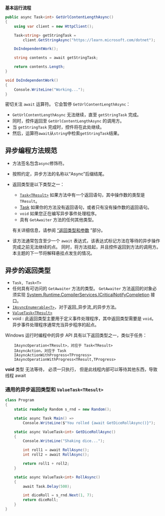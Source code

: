 

**基本运行流程**

```c#
public async Task<int> GetUrlContentLengthAsync()
{
    using var client = new HttpClient();

    Task<string> getStringTask =
        client.GetStringAsync("https://learn.microsoft.com/dotnet");

    DoIndependentWork();

    string contents = await getStringTask;

    return contents.Length;
}

void DoIndependentWork()
{
    Console.WriteLine("Working...");
}
```


密切关注 `await` 运算符。 它会暂停 `GetUrlContentLengthAsync`：

- `GetUrlContentLengthAsync` 无法继续，直至 `getStringTask` 完成。
- 同时，控件返回至 `GetUrlContentLengthAsync` 的调用方。
- 当 `getStringTask` 完成时，控件将在此处继续。
- 然后，运算符`await`从`string`中检索`getStringTask`结果。


## 异步编程方法规范

- 方法签名包含`async`修饰符。
    
- 按照约定，异步方法的名称以“Async”后缀结尾。
    
- 返回类型是以下类型之一：
    
    - [`Task<TResult>`](https://learn.microsoft.com/zh-cn/dotnet/api/system.threading.tasks.task-1) 如果方法中有一个返回语句，其中操作数的类型是 `TResult`。
    - [Task](https://learn.microsoft.com/zh-cn/dotnet/api/system.threading.tasks.task) 如果你的方法没有返回语句，或者只有没有操作数的返回语句。
    - `void` 如果您正在编写异步事件处理程序。
    - 具有 `GetAwaiter` 方法的任何其他类型。
    
    有关详细信息，请参阅 [“返回类型和参数](https://learn.microsoft.com/zh-cn/dotnet/csharp/asynchronous-programming/task-asynchronous-programming-model#BKMK_ReturnTypesandParameters) ”部分。
    
- 该方法通常包含至少一个 `await` 表达式，该表达式标记方法在等待的异步操作完成之前无法继续的点。 同时，将方法挂起，并且控件返回到方法的调用方。 本主题的下一节将解释悬挂点发生的情况。

## 异步的返回类型

- `Task, Task<T>`
- 任何具有可访问的 `GetAwaiter` 方法的类型。 `GetAwaiter` 方法返回的对象必须实现 [System.Runtime.CompilerServices.ICriticalNotifyCompletion](https://learn.microsoft.com/zh-cn/dotnet/api/system.runtime.compilerservices.icriticalnotifycompletion) 接口。
- [`IAsyncEnumerable<T>`](https://learn.microsoft.com/zh-cn/dotnet/api/system.collections.generic.iasyncenumerable-1)，对于返回_异步流_的异步方法。
- [`ValueTask<TResult>`](https://learn.microsoft.com/zh-cn/dotnet/api/system.threading.tasks.valuetask-1)
-  void   : 此返回类型主要用于定义事件处理程序，其中返回类型需要是 `void`。 异步事件处理程序通常充当异步程序的起点。



Windows 运行时编程中的异步 API 具有以下返回类型之一，类似于任务：
```
    IAsyncOperation<TResult>，对应于 Task<TResult>
    IAsyncAction，对应于 Task
    IAsyncActionWithProgress<TProgress>
    IAsyncOperationWithProgress<TResult,TProgress>
```


**void** 类型 无法等待， 必须一只执行， 但是此线程内部可以等待其他东西，导致  线程 await


### 通用的异步返回类型和 `ValueTask<TResult>`

```c#
class Program
{
    static readonly Random s_rnd = new Random();

    static async Task Main() =>
        Console.WriteLine($"You rolled {await GetDiceRollAsync()}");

    static async ValueTask<int> GetDiceRollAsync()
    {
        Console.WriteLine("Shaking dice...");

        int roll1 = await RollAsync();
        int roll2 = await RollAsync();

        return roll1 + roll2;
    }

    static async ValueTask<int> RollAsync()
    {
        await Task.Delay(500);

        int diceRoll = s_rnd.Next(1, 7);
        return diceRoll;
    }
}
```


